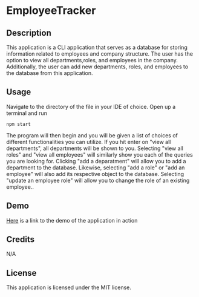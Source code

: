 # EmployeeTracker

## Description

This application is a CLI application that serves as a database for storing information related to employees and company structure.  The user has the option to view all departments,roles, and employees in the company.  Additionally, the user can add new departments, roles, and employees to the database from this application.

## Usage

Navigate to the directory of the file in your IDE of choice.  Open up a terminal and run
```terminal
npm start
```
The program will then begin and you will be given a list of choices of different functionalities you can utilize.  If you hit enter on "view all departments", all departments will be shown to you.  Selecting "view all roles" and "view all employees" will similarly show you each of the queries you are looking for.  Clicking "add a deparatment" will allow you to add a department to the database.  Likewise, selecting "add a role" or "add an employee" will also add its respective object to the database.  Selecting "update an employee role" will allow you to change the role of an existing employee..

## Demo

[Here](./assets/demo/demo.webm) is a link to the demo of the application in action

## Credits

N/A

## License

This application is licensed under the MIT license.  